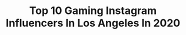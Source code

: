 ---
title: Top 10 Gaming Instagram Influencers In Los Angeles In 2020
description: >-
  Find top gaming Instagram influencers in Los Angeles in 2020. Most popular hashtags: #gaming #quarantine #losangeles #videogames.
platform: Instagram
profiles:
  - username: "pastelwife"
    fullname: >-
      Silver Fox
    location: "United States"
    followers: 73934
    engagement: 565
    commentsToLikes: 0.022341
    id: ck5qdgizuvgw30i11y0tlcwla
    verified: false
    hashtags: "#alternativegirl, #autofull, #cosplaygirl, #alternativefashion"
  - username: "anotherblondetraveler"
    fullname: >-
      Jessika // London & Travel
    location: "United States"
    followers: 10598
    engagement: 518
    commentsToLikes: 0.080510
    id: ck0w1vv96ldxa0i19z4ztm64a
    verified: false
    hashtags: "#careforothers, #stillatraveler, #bathtubgoals, #flowerpower"
  - username: "ladndsociety"
    fullname: >-
      L.A. Dungeons&Dragons Society
    location: "United States"
    followers: 6613
    engagement: 703
    commentsToLikes: 0.043574
    id: ck6to6uj8cfcw0j71ouxm6n5v
    verified: false
    hashtags: "#digital, #dragonoficespirepeak, #roll20, #davidbenioff"
  - username: "cerberusarmz"
    fullname: >-
      D
    location: "United States"
    followers: 36569
    engagement: 1101
    commentsToLikes: 0.010019
    id: ck5hl62fsjmtd0i1180m4gysw
    verified: false
    hashtags: "#slowmotion, #huntshowdown, #apexlegends, #cosplay"
  - username: "unsealedgames"
    fullname: >-
      The Dancing Gamer
    location: "United States"
    followers: 2101
    engagement: 1703
    commentsToLikes: 0.402421
    id: ck8t6ugb4eq9e0j78s1khybtd
    verified: false
    hashtags: "#gamergirl, #dancemonkey, #playstationfam, #gaminggang"
  - username: "tommydriscollofficial"
    fullname: >-
      𝐓 𝐨 𝐦 𝐦 𝐲  𝐃 𝐫 𝐢 𝐬 𝐜 𝐨 𝐥 𝐥
    location: "United States"
    followers: 4519
    engagement: 1195
    commentsToLikes: 0.055084
    id: ck9wh5g7rwc770j78bxdjbbyy
    verified: false
    hashtags: "#brooklyn, #allinchallenge, #venicebeach, #puppy"
  - username: "thenextadventure"
    fullname: >-
      Artemis Snow
    location: "United States"
    followers: 6837
    engagement: 1560
    commentsToLikes: 0.054291
    id: ckaoxlb04drcd0i78zjwubz9z
    verified: false
    hashtags: "#quarantinelife, #sanctuary, #womeninfilm, #videogame"
  - username: "nyfalosangeles"
    fullname: >-
      New York Film Academy LA
    location: "United States"
    followers: 10071
    engagement: 378
    commentsToLikes: 0.018152
    id: ck0w4lgvqz5zy0i19yvndvf0l
    verified: false
    hashtags: "#videogames, #lightsabre, #movie, #optimo"
  - username: "pastelyoshi"
    fullname: >-
      yoshi💞🌸🍡
    location: "United States"
    followers: 6165
    engagement: 7602
    commentsToLikes: 0.009311
    id: ck8t9dx9knqip0j78a4vdovj9
    verified: false
    hashtags: "#ootd, #gaming, #xbox, #gudetama"
  - username: "mrleozombie"
    fullname: >-
      Leo Camacho
    location: "United States"
    followers: 123993
    engagement: 659
    commentsToLikes: 0.018524
    id: ck1384tk0ei850i19lgfgjg9k
    verified: true
    hashtags: "#editing, #futurism, #cremocompany, #solidsnake"
---